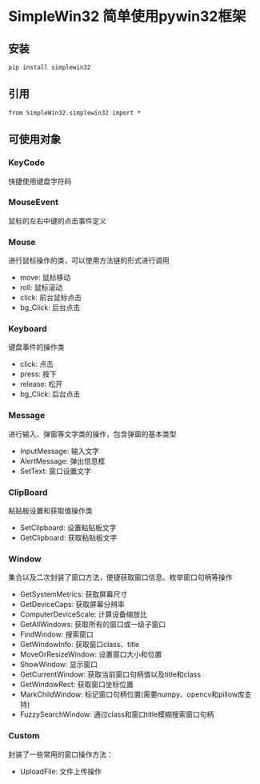 # SimpleWin32 简单使用pywin32框架

## 安装
```pycon
pip install simplewin32
```

## 引用
```pycon
from SimpleWin32.simplewin32 import *
```

## 可使用对象
### **KeyCode**
快捷使用键盘字符码

### **MouseEvent**
鼠标的左右中键的点击事件定义

### **Mouse**
进行鼠标操作的类，可以使用方法链的形式进行调用
- move: 鼠标移动
- roll: 鼠标滚动
- click: 前台鼠标点击
- bg_Click: 后台点击

### **Keyboard**
键盘事件的操作类
- click: 点击
- press: 按下
- release: 松开
- bg_Click: 后台点击

### **Message**
进行输入、弹窗等文字类的操作，包含弹窗的基本类型
- InputMessage: 输入文字
- AlertMessage: 弹出信息框
- SetText: 窗口设置文字

### **ClipBoard**
粘贴板设置和获取值操作类
- SetClipboard: 设置粘贴板文字
- GetClipboard: 获取粘贴板文字

### **Window**
集合以及二次封装了窗口方法，便捷获取窗口信息、枚举窗口句柄等操作
- GetSystemMetrics: 获取屏幕尺寸
- GetDeviceCaps: 获取屏幕分辨率
- ComputerDeviceScale: 计算设备缩放比
- GetAllWindows: 获取所有的窗口或一级子窗口
- FindWindow: 搜索窗口
- GetWindowInfo: 获取窗口class、title
- MoveOrResizeWindow: 设置窗口大小和位置
- ShowWindow: 显示窗口
- GetCurrentWindow: 获取当前窗口句柄值以及title和class
- GetWindowRect: 获取窗口坐标位置
- MarkChildWindow: 标记窗口句柄位置(需要numpy、opencv和pillow库支持)
- FuzzySearchWindow: 通过class和窗口title模糊搜索窗口句柄

### **Custom**
封装了一些常用的窗口操作方法：
- UploadFile: 文件上传操作

